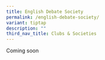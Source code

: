 ```yaml
---
title: English Debate Society
permalink: /english-debate-society/
variant: tiptap
description: ""
third_nav_title: Clubs & Societies
---
```

<p>Coming soon</p>